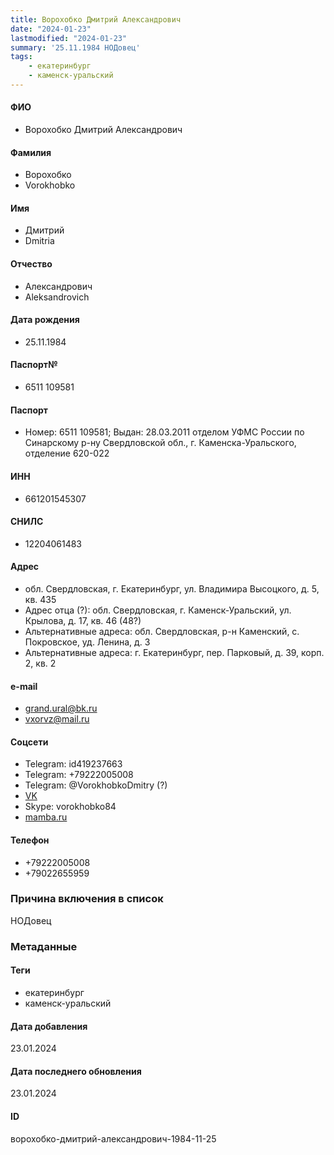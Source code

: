 ```yaml
---
title: Ворохобко Дмитрий Александрович
date: "2024-01-23"
lastmodified: "2024-01-23"
summary: '25.11.1984 НОДовец'
tags: 
    - екатеринбург
    - каменск-уральский
---
```

<!--# pp2-->
<!--## Фигурант-->
<!--### Личные данные-->
#### ФИО
- Ворохобко Дмитрий Александрович
#### Фамилия
- Ворохобко
- Vorokhobko
#### Имя
- Дмитрий
- Dmitria
#### Отчество
- Александрович
- Aleksandrovich
#### Дата рождения
- 25.11.1984
#### Паспорт№
- 6511 109581
#### Паспорт
- Номер: 6511 109581; Выдан: 28.03.2011 отделом УФМС России по Синарскому р-ну Свердловской обл., г. Каменска-Уральского, отделение 620-022
#### ИНН
- 661201545307
#### СНИЛС
- 12204061483
#### Адрес
- обл. Свердловская, г. Екатеринбург, ул. Владимира Высоцкого, д. 5, кв. 435
- Адрес отца (?): обл. Свердловская, г. Каменск-Уральский, ул. Крылова, д. 17, кв. 46 (48?)
- Альтернативные адреса: обл. Свердловская, р-н Каменский, с. Покровское, уд. Ленина, д. 3
- Альтернативные адреса: г. Екатеринбург, пер. Парковый, д. 39, корп. 2, кв. 2
#### e-mail
- grand.ural@bk.ru
- vxorvz@mail.ru
#### Соцсети
- Telegram: id419237663
- Telegram: +79222005008
- Telegram: @VorokhobkoDmitry (?)
- [VK](https://vk.com/vorokhobko84)
- Skype: vorokhobko84
- [mamba.ru](https://mamba.ru/ru/profile/715405612)
#### Телефон
- +79222005008
- +79022655959
### Причина включения в список
НОДовец
### Метаданные
#### Теги
- екатеринбург
- каменск-уральский
#### Дата добавления
23.01.2024
#### Дата последнего обновления
23.01.2024
#### ID
ворохобко-дмитрий-александрович-1984-11-25
<!--## END;-->
